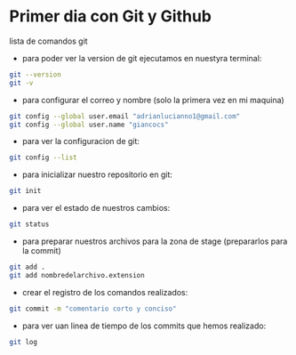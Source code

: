 # Primer dia con Git y Github

lista de comandos git

* para poder ver la version de git ejecutamos en nuestyra terminal:

```bash
git --version
git -v
```
* para configurar el correo y nombre (solo la primera vez en mi maquina)

```bash
git config --global user.email "adrianlucianno1@gmail.com"
git config --global user.name "giancocs"
```

* para ver la configuracion de git:

```bash
git config --list
```

* para inicializar nuestro repositorio en git:

```bash
git init
```

* para ver el estado de nuestros cambios:

```bash
git status
```

* para preparar nuestros archivos para la zona de stage (prepararlos para la commit)

```bash
git add .
git add nombredelarchivo.extension
```

* crear el registro de los comandos realizados:

```bash
git commit -m "comentario corto y conciso"
```

* para ver uan linea de tiempo de los commits que hemos realizado:

```bash
git log
```


